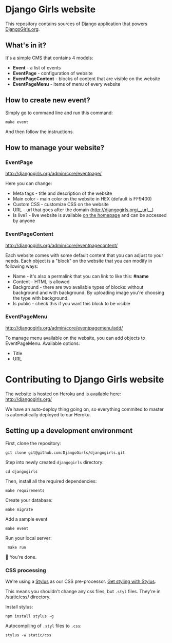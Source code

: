 # Django Girls website

This repository contains sources of Django application that powers [DjangoGirls.org](http://djangogirls.org/).

## What's in it?

It's a simple CMS that contains 4 models:

- __Event__ - a list of events
- __EventPage__ - configuration of website
- __EventPageContent__ - blocks of content that are visible on the website
- __EventPageMenu__ - items of menu of every website

## How to create new event?

Simply go to command line and run this command:

    make event

And then follow the instructions.

## How to manage your website?

### EventPage

http://djangogirls.org/admin/core/eventpage/

Here you can change:
- Meta tags - title and description of the website
- Main color - main color on the website in HEX (default is FF9400)
- Custom CSS - customize CSS on the website
- URL - url that goes after the domain (http://djangogirls.org/__url__)
- Is live? - live website is available [on the homepage](http://djangogirls.org/) and can be accessed by anyone

### EventPageContent

http://djangogirls.org/admin/core/eventpagecontent/

Each website comes with some default content that you can adjust to your needs. Each object is a "block" on the website that you can modify in following ways:
- Name - it's also a permalink that you can link to like this: __#name__
- Content - HTML is allowed
- Background - there are two available types of blocks: without background and with background. By uploading image you're choosing the type with background.
- Is public - check this if you want this block to be visible

### EventPageMenu

http://djangogirls.org/admin/core/eventpagemenu/add/

To manage menu available on the website, you can add objects to EventPageMenu. Available options:
- Title
- URL


# Contributing to Django Girls website

The website is hosted on Heroku and is available here: http://djangogirls.org/

We have an auto-deploy thing going on, so everything commited to master is automatically deployed to our Heroku. 

## Setting up a development environment

First, clone the repository:

    git clone git@github.com:DjangoGirls/djangogirls.git
  
Step into newly created `djangogirls` directory:

    cd djangogirls
  
Then, install all the required dependencies:

    make requirements

Create your database:

    make migrate
  
Add a sample event

    make event
  
Run your local server:

     make run
  
:tada: You're done.

### CSS processing

We're using a [Stylus](http://learnboost.github.io/stylus/) as our CSS pre-processor. [Get styling with Stylus](http://learnboost.github.io/stylus/#get-styling-with-stylus).

This means you shouldn't change any css files, but `.styl` files. They're in /static/css/ directory.

Install stylus:

    npm install stylus -g
  
Autocompiling of `.styl` files to `.css`:

    stylus -w static/css
